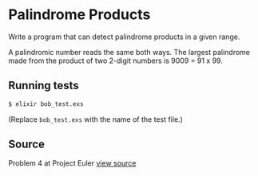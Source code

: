 # Palindrome Products

Write a program that can detect palindrome products in a given range.

A palindromic number reads the same both ways. The largest palindrome
made from the product of two 2-digit numbers is 9009 = 91 x 99.

## Running tests

```bash
$ elixir bob_test.exs
```

(Replace `bob_test.exs` with the name of the test file.)

## Source

Problem 4 at Project Euler [view source](http://projecteuler.net/problem=4)
